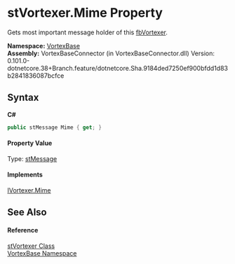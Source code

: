 # stVortexer.Mime Property 
 

Gets most important message holder of this <a href="T_VortexBase_fbVortexer.md">fbVortexer</a>.

**Namespace:**&nbsp;<a href="N_VortexBase.md">VortexBase</a><br />**Assembly:**&nbsp;VortexBaseConnector (in VortexBaseConnector.dll) Version: 0.101.0-dotnetcore.38+Branch.feature/dotnetcore.Sha.9184ded7250ef900bfdd1d83b2841836087bcfce

## Syntax

**C#**<br />
``` C#
public stMessage Mime { get; }
```


#### Property Value
Type: <a href="T_VortexBase_stMessage.md">stMessage</a>

#### Implements
<a href="P_VortexBase_IVortexer_Mime.md">IVortexer.Mime</a><br />

## See Also


#### Reference
<a href="T_VortexBase_stVortexer.md">stVortexer Class</a><br /><a href="N_VortexBase.md">VortexBase Namespace</a><br />
